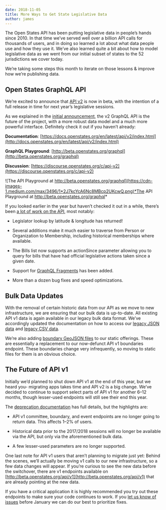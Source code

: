 ```yaml
---
date: 2018-11-05
title: More Ways to Get State Legislative Data
author: james
---
```


The Open States API has been putting legislative data in people’s hands since 2010. In that time we’ve served well over a billion API calls for thousands of users, and in doing so learned a lot about what data people use and how they use it. We’ve also learned quite a bit about how to model legislative data as we went from our initial subset of states to the 52 jurisdictions we cover today.

We’re taking some steps this month to iterate on those lessons & improve how we’re publishing data.

## Open States GraphQL API

We’re excited to announce that [API v2](http://docs.openstates.org/en/latest/api/v2/index.html) is now in beta, with the intention of a full release in time for next year’s legislative sessions.

As we explained in the [initial announcement](https://blog.openstates.org/introducing-the-upcoming-open-states-graphql-api-838f9d023868?source=collection_home---5------8---------------------), the v2 GraphQL API is the future of the project, with a more robust data model and a much more powerful interface. Definitely check it out if you haven’t already:

**Documentation**: [https://docs.openstates.org/en/latest/api/v2/index.html](http://docs.openstates.org/en/latest/api/v2/index.html)

**GraphQL Playground**: [http://beta.openstates.org/graphql](http://beta.openstates.org/graphql)

**Discussion**: [https://discourse.openstates.org/c/api-v2](https://discourse.openstates.org/c/api-v2)

![The API Playground at http://beta.openstates.org/graphql](https://cdn-images-1.medium.com/max/3496/1*2J7kcYcA6Nc8MBcp2UKcwQ.png)*The API Playground at http://beta.openstates.org/graphql*

If you looked earlier in the year but haven’t checked it out in a while, there’s been [a lot of work on the API](http://docs.openstates.org/en/latest/api/v2/changelog.html), most notably:

* Legislator lookup by latitude & longitude has returned!

* Several additions make it much easier to traverse from Person or Organization to Membership, including historical memberships where available.

* The Bills list now supports an actionSince parameter allowing you to query for bills that have had official legislative actions taken since a given date.

* Support for [GraphQL Fragments](https://graphql.org/learn/queries/#fragments) has been added.

* More than a dozen bug fixes and speed optimizations.

## Bulk Data Updates

With the removal of certain historic data from our API as we move to new infrastructure, we are ensuring that our bulk data is up-to-date. All existing API v1 data is again available in our legacy bulk data format. We’ve accordingly updated the documentation on how to access our [legacy JSON data](https://docs.openstates.org/en/latest/data/legacy-json.html) and [legacy CSV data](https://docs.openstates.org/en/latest/data/legacy-csv.html).

We’re also adding [boundary GeoJSON files](https://docs.openstates.org/en/latest/data/boundaries.html) to our static offerings. These are essentially a replacement to our now-defunct API v1 boundaries endpoint. These boundaries change very infrequently, so moving to static files for them is an obvious choice.

## The Future of API v1

Initially we’d planned to shut down API v1 at the end of this year, but we heard you- migrating apps takes time and API v2 is a big change. We’ve decided to continue to support select parts of API v1 for another 6–12 months, though lesser-used endpoints will still see their end this year.

The [deprecation documentation](http://docs.openstates.org/en/latest/api/index.html#deprecation) has full details, but the highlights are:

* API v1 committee, boundary, and event endpoints are no longer going to return data. This affects 1–2% of users.

* Historical data prior to the 2017/2018 sessions will no longer be available via the API, but only via the aforementioned bulk data.

* A few lesser-used parameters are no longer supported.

One last note for API v1 users that aren’t planning to migrate just yet: Behind the scenes, we’ll actually be moving v1 calls to our new infrastructure, so a few data changes will appear. If you’re curious to see the new data before the switchover, there are v1 endpoints available on [http://beta.openstates.org/api/v1](http://beta.openstates.org/api/v1) that are already pointing at the new data.

If you have a critical application it is highly recommended you try out these endpoints to make sure your code continues to work. If you [let us know of issues](https://discourse.openstates.org) before January we can do our best to prioritize fixes.
